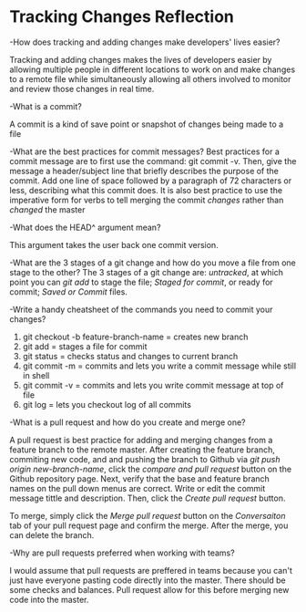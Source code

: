 <h1>Tracking Changes Reflection</h1>


-How does tracking and adding changes make developers' lives easier?

  Tracking and adding changes makes the lives of developers easier by allowing multiple people in different locations to work on and make changes to a remote file while simultaneously allowing all others involved to monitor and review those changes in real time.

-What is a commit?

  A commit is a kind of save point or snapshot of changes being made to a file

-What are the best practices for commit messages?
  Best practices for a commit message are to first use the command: git commit -v. Then, give the message a header/subject line that briefly describes the purpose of the commit. Add one line of space followed by a paragraph of 72 characters or less, describing what this commit does. It is also best practice to use the imperative form for verbs to tell merging the commit *changes* rather than *changed* the master  

-What does the HEAD^ argument mean?

  This argument takes the user back one commit version.

-What are the 3 stages of a git change and how do you move a file from one stage to the other?
The 3 stages of a git change are: *untracked*, at which point you can *git add* to stage the file; *Staged for commit*, or ready for commit; *Saved or Commit* files.

-Write a handy cheatsheet of the commands you need to commit your changes?

  1. git checkout -b feature-branch-name = creates new branch
  2. git add = stages a file for commit
  3. git status = checks status and changes to current branch
  4. git commit -m = commits and lets you write a commit message while still in shell
  5. git commit -v = commits and lets you write commit message at top of file
  6. git log = lets you checkout log of all commits 

-What is a pull request and how do you create and merge one?
 
 A pull request is best practice for adding and merging changes from a feature branch to the remote master. After creating the feature branch, commiting new code, and and pushing the branch to Github via *git push origin new-branch-name*, click the *compare and pull request* button on the Github repository page. Next, verify that the base and feature branch names on the pull down menus are correct. Write or edit the commit message tittle and description. Then, click the *Create pull request* button. 

 To merge, simply click the *Merge pull request* button on the *Conversaiton* tab of your pull request page and confirm the merge. After the merge, you can delete the branch.

-Why are pull requests preferred when working with teams?
  
  I would assume that pull requests are preffered in teams because you can't just have everyone pasting code directly into the master. There should be some checks and balances. Pull request allow for this before merging new code into the master.